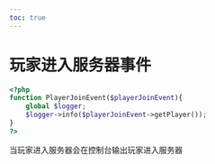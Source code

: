 ```yaml
---
toc: true
---
```

# 玩家进入服务器事件


```php
<?php
function PlayerJoinEvent($playerJoinEvent){
    global $logger;
    $logger->info($playerJoinEvent->getPlayer());
}
?>
```

当玩家进入服务器会在控制台输出玩家进入服务器